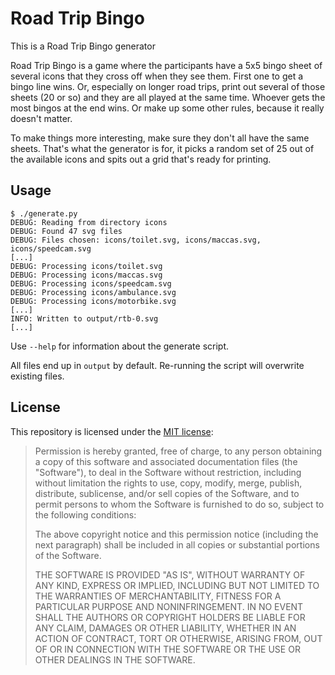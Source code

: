 Road Trip Bingo
===============

This is a Road Trip Bingo generator

Road Trip Bingo is a game where the participants have a 5x5 bingo sheet
of several icons that they cross off when they see them. First one to get a
bingo line wins. Or, especially on longer road trips, print out several of
those sheets (20 or so) and they are all played at the same time. Whoever
gets the most bingos at the end wins. Or make up some other rules, because
it really doesn't matter.

To make things more interesting, make sure they don't all have the same
sheets. That's what the generator is for, it picks a random set of 25 out of
the available icons and spits out a grid that's ready for printing.


Usage
-----

```
$ ./generate.py
DEBUG: Reading from directory icons
DEBUG: Found 47 svg files
DEBUG: Files chosen: icons/toilet.svg, icons/maccas.svg, icons/speedcam.svg
[...]
DEBUG: Processing icons/toilet.svg
DEBUG: Processing icons/maccas.svg
DEBUG: Processing icons/speedcam.svg
DEBUG: Processing icons/ambulance.svg
DEBUG: Processing icons/motorbike.svg
[...]
INFO: Written to output/rtb-0.svg
[...]
```

Use `--help` for information about the generate script.

All files end up in `output` by default. Re-running the script will
overwrite existing files.

License
------

This repository is licensed under the [MIT license](https://spdx.org/licenses/MIT.html):

> Permission is hereby granted, free of charge, to any person obtaining a copy
> of this software and associated documentation files (the "Software"), to deal
> in the Software without restriction, including without limitation the rights
> to use, copy, modify, merge, publish, distribute, sublicense, and/or sell
> copies of the Software, and to permit persons to whom the Software is
> furnished to do so, subject to the following conditions:
>
> The above copyright notice and this permission notice (including the next
> paragraph) shall be included in all copies or substantial portions of the
> Software.
>
> THE SOFTWARE IS PROVIDED "AS IS", WITHOUT WARRANTY OF ANY KIND, EXPRESS OR
> IMPLIED, INCLUDING BUT NOT LIMITED TO THE WARRANTIES OF MERCHANTABILITY,
> FITNESS FOR A PARTICULAR PURPOSE AND NONINFRINGEMENT. IN NO EVENT SHALL THE
> AUTHORS OR COPYRIGHT HOLDERS BE LIABLE FOR ANY CLAIM, DAMAGES OR OTHER
> LIABILITY, WHETHER IN AN ACTION OF CONTRACT, TORT OR OTHERWISE, ARISING FROM,
> OUT OF OR IN CONNECTION WITH THE SOFTWARE OR THE USE OR OTHER DEALINGS IN THE
> SOFTWARE.
